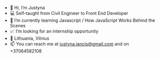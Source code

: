 - 👋 Hi, I’m Justyna
- 💻 Self-taught from Civil Engineer to Front End Developer
- 🌱 I’m currently learning Javascript / How JavaScript Works Behind the Scenes
- 📈 I’m looking for an internship opportunity
- 📌 Lithuania, Vilnius
- 📫 You can reach me at justyna.jancis@gmail.com and on +37064582108

<!---
JJancis/JJancis is a ✨ special ✨ repository because its `README.md` (this file) appears on your GitHub profile.
You can click the Preview link to take a look at your changes.
--->
